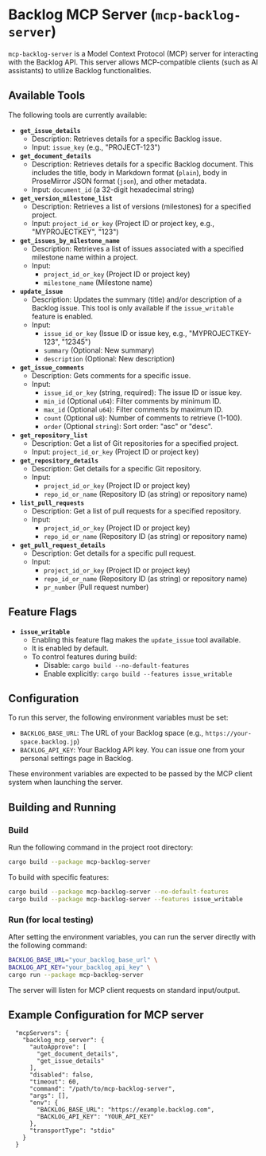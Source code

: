 # Backlog MCP Server (`mcp-backlog-server`)

`mcp-backlog-server` is a Model Context Protocol (MCP) server for interacting with the Backlog API.
This server allows MCP-compatible clients (such as AI assistants) to utilize Backlog functionalities.

## Available Tools

The following tools are currently available:

-   **`get_issue_details`**
    -   Description: Retrieves details for a specific Backlog issue.
    -   Input: `issue_key` (e.g., "PROJECT-123")
-   **`get_document_details`**
    -   Description: Retrieves details for a specific Backlog document. This includes the title, body in Markdown format (`plain`), body in ProseMirror JSON format (`json`), and other metadata.
    -   Input: `document_id` (a 32-digit hexadecimal string)
-   **`get_version_milestone_list`**
    -   Description: Retrieves a list of versions (milestones) for a specified project.
    -   Input: `project_id_or_key` (Project ID or project key, e.g., "MYPROJECTKEY", "123")
-   **`get_issues_by_milestone_name`**
    -   Description: Retrieves a list of issues associated with a specified milestone name within a project.
    -   Input:
        -   `project_id_or_key` (Project ID or project key)
        -   `milestone_name` (Milestone name)
-   **`update_issue`**
    -   Description: Updates the summary (title) and/or description of a Backlog issue. This tool is only available if the `issue_writable` feature is enabled.
    -   Input:
        -   `issue_id_or_key` (Issue ID or issue key, e.g., "MYPROJECTKEY-123", "12345")
        -   `summary` (Optional: New summary)
        -   `description` (Optional: New description)
-   **`get_issue_comments`**
    -   Description: Gets comments for a specific issue.
    -   Input:
        -   `issue_id_or_key` (string, required): The issue ID or issue key.
        -   `min_id` (Optional `u64`): Filter comments by minimum ID.
        -   `max_id` (Optional `u64`): Filter comments by maximum ID.
        -   `count` (Optional `u8`): Number of comments to retrieve (1-100).
        -   `order` (Optional `string`): Sort order: "asc" or "desc".
-   **`get_repository_list`**
    -   Description: Get a list of Git repositories for a specified project.
    -   Input: `project_id_or_key` (Project ID or project key)
-   **`get_repository_details`**
    -   Description: Get details for a specific Git repository.
    -   Input:
        -   `project_id_or_key` (Project ID or project key)
        -   `repo_id_or_name` (Repository ID (as string) or repository name)
-   **`list_pull_requests`**
    -   Description: Get a list of pull requests for a specified repository.
    -   Input:
        -   `project_id_or_key` (Project ID or project key)
        -   `repo_id_or_name` (Repository ID (as string) or repository name)
-   **`get_pull_request_details`**
    -   Description: Get details for a specific pull request.
    -   Input:
        -   `project_id_or_key` (Project ID or project key)
        -   `repo_id_or_name` (Repository ID (as string) or repository name)
        -   `pr_number` (Pull request number)

## Feature Flags

-   **`issue_writable`**
    -   Enabling this feature flag makes the `update_issue` tool available.
    -   It is enabled by default.
    -   To control features during build:
        -   Disable: `cargo build --no-default-features`
        -   Enable explicitly: `cargo build --features issue_writable`

## Configuration

To run this server, the following environment variables must be set:

-   `BACKLOG_BASE_URL`: The URL of your Backlog space (e.g., `https://your-space.backlog.jp`)
-   `BACKLOG_API_KEY`: Your Backlog API key. You can issue one from your personal settings page in Backlog.

These environment variables are expected to be passed by the MCP client system when launching the server.

## Building and Running

### Build

Run the following command in the project root directory:

```bash
cargo build --package mcp-backlog-server
```

To build with specific features:

```bash
cargo build --package mcp-backlog-server --no-default-features
cargo build --package mcp-backlog-server --features issue_writable
```

### Run (for local testing)

After setting the environment variables, you can run the server directly with the following command:

```bash
BACKLOG_BASE_URL="your_backlog_base_url" \
BACKLOG_API_KEY="your_backlog_api_key" \
cargo run --package mcp-backlog-server
```

The server will listen for MCP client requests on standard input/output.

## Example Configuration for MCP server
```
  "mcpServers": {
    "backlog_mcp_server": {
      "autoApprove": [
        "get_document_details",
        "get_issue_details"
      ],
      "disabled": false,
      "timeout": 60,
      "command": "/path/to/mcp-backlog-server",
      "args": [],
      "env": {
        "BACKLOG_BASE_URL": "https://example.backlog.com",
        "BACKLOG_API_KEY": "YOUR_API_KEY"
      },
      "transportType": "stdio"
    }
  }

